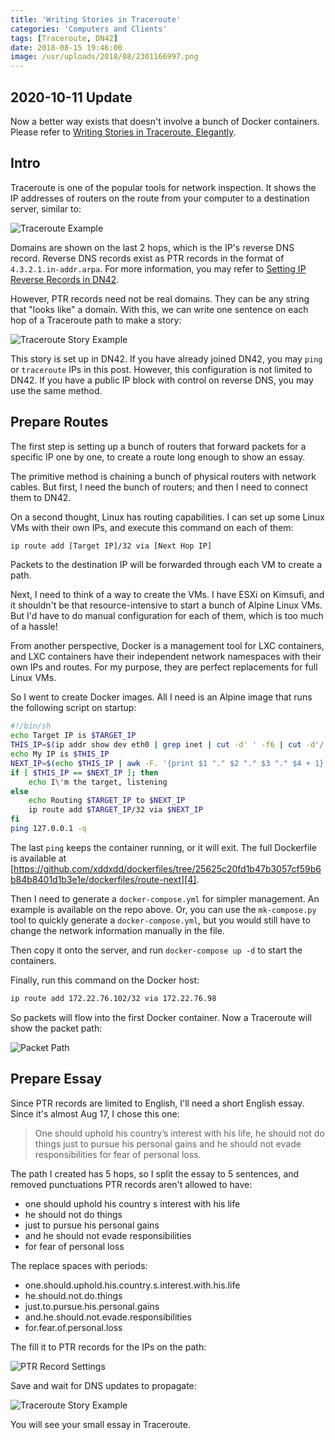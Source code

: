 ```yaml
---
title: 'Writing Stories in Traceroute'
categories: 'Computers and Clients'
tags: [Traceroute, DN42]
date: 2018-08-15 19:46:00
image: /usr/uploads/2018/08/2301166997.png
---
```


## 2020-10-11 Update

Now a better way exists that doesn't involve a bunch of Docker containers.
Please refer to
[Writing Stories in Traceroute, Elegantly](/en/article/creations/traceroute-chain.lantian).

## Intro

Traceroute is one of the popular tools for network inspection. It shows the IP
addresses of routers on the route from your computer to a destination server,
similar to:

![Traceroute Example][1]

Domains are shown on the last 2 hops, which is the IP's reverse DNS record.
Reverse DNS records exist as PTR records in the format of
`4.3.2.1.in-addr.arpa`. For more information, you may refer to
[Setting IP Reverse Records in DN42](/en/article/modify-website/dn42-ip-reverse-record.lantian).

However, PTR records need not be real domains. They can be any string that
"looks like" a domain. With this, we can write one sentence on each hop of a
Traceroute path to make a story:

![Traceroute Story Example][3]

This story is set up in DN42. If you have already joined DN42, you may `ping` or
`traceroute` IPs in this post. However, this configuration is not limited to
DN42. If you have a public IP block with control on reverse DNS, you may use the
same method.

## Prepare Routes

The first step is setting up a bunch of routers that forward packets for a
specific IP one by one, to create a route long enough to show an essay.

The primitive method is chaining a bunch of physical routers with network
cables. But first, I need the bunch of routers; and then I need to connect them
to DN42.

On a second thought, Linux has routing capabilities. I can set up some Linux VMs
with their own IPs, and execute this command on each of them:

```bash
ip route add [Target IP]/32 via [Next Hop IP]
```

Packets to the destination IP will be forwarded through each VM to create a
path.

Next, I need to think of a way to create the VMs. I have ESXi on Kimsufi, and it
shouldn't be that resource-intensive to start a bunch of Alpine Linux VMs. But
I'd have to do manual configuration for each of them, which is too much of a
hassle!

From another perspective, Docker is a management tool for LXC containers, and
LXC containers have their independent network namespaces with their own IPs and
routes. For my purpose, they are perfect replacements for full Linux VMs.

So I went to create Docker images. All I need is an Alpine image that runs the
following script on startup:

```bash
#!/bin/sh
echo Target IP is $TARGET_IP
THIS_IP=$(ip addr show dev eth0 | grep inet | cut -d' ' -f6 | cut -d'/' -f1)
echo My IP is $THIS_IP
NEXT_IP=$(echo $THIS_IP | awk -F. '{print $1 "." $2 "." $3 "." $4 + 1}')
if [ $THIS_IP == $NEXT_IP ]; then
    echo I\'m the target, listening
else
    echo Routing $TARGET_IP to $NEXT_IP
    ip route add $TARGET_IP/32 via $NEXT_IP
fi
ping 127.0.0.1 -q
```

The last `ping` keeps the container running, or it will exit. The full
Dockerfile is available at
[https://github.com/xddxdd/dockerfiles/tree/25625c20fd1b47b3057cf59b6b84b8401d1b3e1e/dockerfiles/route-next][4].

Then I need to generate a `docker-compose.yml` for simpler management. An
example is available on the repo above. Or, you can use the `mk-compose.py` tool
to quickly generate a `docker-compose.yml`, but you would still have to change
the network information manually in the file.

Then copy it onto the server, and run `docker-compose up -d` to start the
containers.

Finally, run this command on the Docker host:

```bash
ip route add 172.22.76.102/32 via 172.22.76.98
```

So packets will flow into the first Docker container. Now a Traceroute will show
the packet path:

![Packet Path][5]

## Prepare Essay

Since PTR records are limited to English, I'll need a short English essay. Since
it's almost Aug 17, I chose this one:

> One should uphold his country’s interest with his life, he should not do
> things just to pursue his personal gains and he should not evade
> responsibilities for fear of personal loss.

The path I created has 5 hops, so I split the essay to 5 sentences, and removed
punctuations PTR records aren't allowed to have:

- one should uphold his country s interest with his life
- he should not do things
- just to pursue his personal gains
- and he should not evade responsibilities
- for fear of personal loss

The replace spaces with periods:

- one.should.uphold.his.country.s.interest.with.his.life
- he.should.not.do.things
- just.to.pursue.his.personal.gains
- and.he.should.not.evade.responsibilities
- for.fear.of.personal.loss

The fill it to PTR records for the IPs on the path:

![PTR Record Settings][6]

Save and wait for DNS updates to propagate:

![Traceroute Story Example][3]

You will see your small essay in Traceroute.

[1]: /usr/uploads/2018/08/2301166997.png
[2]: /en/article/modify-website/dn42-ip-reverse-record.lantian
[3]: /usr/uploads/2018/08/1311499371.png
[4]:
  https://github.com/xddxdd/dockerfiles/tree/25625c20fd1b47b3057cf59b6b84b8401d1b3e1e/dockerfiles/route-next
[5]: /usr/uploads/2018/08/846969415.png
[6]: /usr/uploads/2018/08/921227701.png
